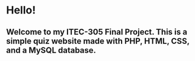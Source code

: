 
# Hello! 
## Welcome to my ITEC-305 Final Project. This is a simple quiz website made with PHP, HTML, CSS, and a MySQL database. 

